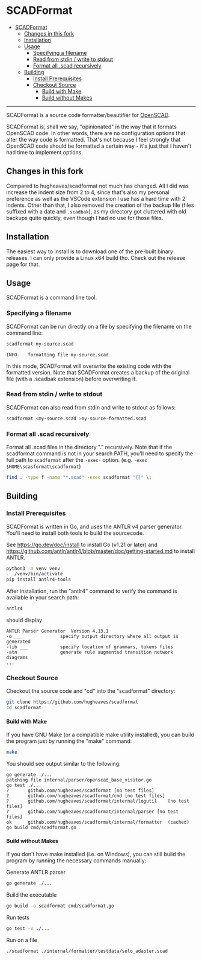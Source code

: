# SCADFormat

- [SCADFormat](#scadformat)
  - [Changes in this fork](#changes-in-this-fork)
  - [Installation](#installation)
  - [Usage](#usage)
    - [Specifying a filename](#specifying-a-filename)
    - [Read from stdin / write to stdout](#read-from-stdin--write-to-stdout)
    - [Format all .scad recursively](#format-all-scad-recursively)
  - [Building](#building)
    - [Install Prerequisites](#install-prerequisites)
    - [Checkout Source](#checkout-source)
      - [Build with Make](#build-with-make)
      - [Build without Makes](#build-without-makes)

---

SCADFormat is a source code formatter/beautifier for [OpenSCAD](https://openscad.org/).

SCADFormat is, shall we say, "opinionated" in the way that it formats OpenSCAD code. In other words, there are no configuration options that alter the way code is formatted. That's not because I feel strongly that OpenSCAD code should be formatted a certain way - it's just that I haven't had time to implement options.

## Changes in this fork

Compared to hugheaves/scadformat not much has changed. All I did was increase the indent size from 2 to 4, since that's also my personal preference as well as the VSCode extension I use has a hard time with 2 indents. Other than that, I also removed the creation of the backup file (files suffixed with a date and `.scadbak`), as my directory got cluttered with old backups quite quickly, even though I had no use for those files.

## Installation

The easiest way to install is to download one of the pre-built binary releases. I can only provide a Linux x64 build tho. Check out the release page for that.

## Usage

SCADFormat is a command line tool.

### Specifying a filename

SCADFormat can be run directly on a file by specifying the filename on the command line:

```bash
scadformat my-source.scad
```
```
INFO	formatting file my-source.scad
```
In this mode, SCADFormat will overwrite the existing code with the formatted version. Note that SCADFormat creates a backup of the original file (with a .scadbak extension) before overwriting it.

### Read from stdin / write to stdout

SCADFormat can also read from stdin and write to stdout as follows:

```bash
scadformat <my-source.scad >my-source-formatted.scad
```

### Format all .scad recursively

Format all .scad files in the directory "." recursively. Note that if the scadformat command is not in your search PATH, you'll need to specify the full path to `scadformat` after the `-exec-` option. (e.g. `-exec $HOME\scasformat\scadformat`)

```bash
find . -type f -name "*.scad" -exec scadformat "{}" \;
```

## Building

### Install Prerequisites

SCADFormat is written in Go, and uses the ANTLR v4 parser generator. You'll need to install both tools to build the sourcecode.

See https://go.dev/doc/install to install Go (v1.21 or later) and https://github.com/antlr/antlr4/blob/master/doc/getting-started.md to install ANTLR.

```bash
python3 -m venv venv
. ./venv/bin/activate
pip install antlr4-tools
```

After installation, run the "antlr4" command to verify the command is available in your search path:

```bash
antlr4
```
should display
```
ANTLR Parser Generator  Version 4.13.1
-o ___              specify output directory where all output is generated
-lib ___            specify location of grammars, tokens files
-atn                generate rule augmented transition network diagrams
...
```

### Checkout Source
Checkout the source code and "cd" into the "scadformat" directory:
```bash
git clone https://github.com/hugheaves/scadformat
cd scadformat
```

#### Build with Make
If you have GNU Make (or a compatible make utility installed), you can build the program just by running the "make" command:
```bash
make
```

You should see output similar to the following:
```
go generate ./...
patching file internal/parser/openscad_base_visitor.go
go test ./...
?   	github.com/hugheaves/scadformat	[no test files]
?   	github.com/hugheaves/scadformat/cmd	[no test files]
?   	github.com/hugheaves/scadformat/internal/logutil	[no test files]
?   	github.com/hugheaves/scadformat/internal/parser	[no test files]
ok  	github.com/hugheaves/scadformat/internal/formatter	(cached)
go build cmd/scadformat.go
```

#### Build without Makes

If you don't have make installed (i.e. on Windows), you can still build the program by running the necessary commands manually:

Generate ANTLR parser
```bash
go generate ./...
```

Build the executable
```bash
go build -o scadformat cmd/scadformat.go
```

Run tests
```bash
go test -v ./...
```

Run on a file
```bash
./scadformat ./internal/formatter/testdata/solo_adapter.scad
```
